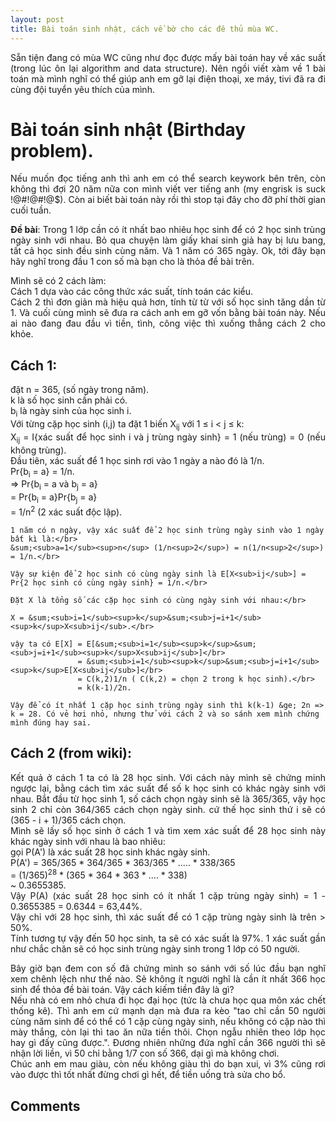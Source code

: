 ```yaml
---
layout: post
title: Bài toán sinh nhật, cách về bờ cho các đê thủ mùa WC.
---
```


<p align="justify">Sẵn tiện đang có mùa WC cũng như đọc được mấy bài toán hay về xác suất (trong lúc ôn lại algorithm and data structure). Nên ngồi viết xàm về 1 bài toán mà mình nghĩ có thể giúp anh em gỡ lại điện thoại, xe máy, tivi đã ra đi cùng đội tuyển yêu thích của mình.</p>

<h1>Bài toán sinh nhật (Birthday problem).</h1>

<p align="justify">Nếu muốn đọc tiếng anh thì anh em có thể search keywork bên trên, còn không thì đợi 20 năm nữa con mình viết ver tiếng anh (my engrisk is suck !@#!@#!@$). Còn ai biết bài toán này rồi thì stop tại đây cho đỡ phí thời gian cuối tuần.</p>

<p align="justify"><b>Đề bài</b>: Trong 1 lớp cần có ít nhất bao nhiêu học sinh để có 2 học sinh trùng ngày sinh với nhau. 
Bỏ qua chuyện làm giấy khai sinh giả hay bị lưu bang, tất cả học sinh đều sinh cùng năm. Và 1 năm có 365 ngày.
Ok, tới đây bạn hãy nghĩ trong đầu 1 con số mà bạn cho là thỏa đề bài trên.</p>

<p align="justify">Mình sẽ có 2 cách làm: </br>Cách 1 dựa vào các công thức xác suất, tính toán các kiểu. </br>Cách 2 thì đơn giản mà hiệu quả hơn, tính từ từ với số học sinh tăng dần từ 1. Và cuối cùng mình sẽ đưa ra cách anh em gỡ vốn bằng bài toán này. Nếu ai nào đang đau đầu vì tiền, tình, công việc thì xuống thẳng cách 2 cho khỏe.</p>

<h2>Cách 1:</h2>

<p align="justify">
	đặt n = 365, (số ngày trong năm).</br>
		k là số học sinh cần phải có.</br>
		b<sub>i</sub> là ngày sinh của học sinh i.</br>
		Với từng cặp học sinh (i,j) ta đặt 1 biến X<sub>ij</sub> với 1 &le; i < j &le; k: </br>
		X<sub>ij</sub> = I{xác suất để học sinh i và j trùng ngày sinh} = 1 (nếu trùng) = 0 (nếu không trùng).</br>
	Đầu tiên, xác suất để 1 học sinh rơi vào 1 ngày a nào đó là 1/n.</br>
	Pr{b<sub>i</sub> = a} = 1/n.</br>
	=> Pr{b<sub>i</sub> = a và b<sub>j</sub> = a}</br> = Pr{b<sub>i</sub> = a}Pr{b<sub>j</sub> = a}</br> = 1/n<sup>2</sup> (2 xác suất độc lập).</br>

	1 năm có n ngày, vậy xác suất để 2 học sinh trùng ngày sinh vào 1 ngày bất kì là:</br>
	&sum;<sub>a=1</sub><sup>n</sup> (1/n<sup>2</sup>) = n(1/n<sup>2</sup>) = 1/n.</br>

	Vậy sự kiện để 2 học sinh có cùng ngày sinh là E[X<sub>ij</sub>] = Pr{2 học sinh có cùng ngày sinh} = 1/n.</br>

	Đặt X là tổng số các cặp học sinh có cùng ngày sinh với nhau:</br>

	X = &sum;<sub>i=1</sub><sup>k</sup>&sum;<sub>j=i+1</sub><sup>k</sup>X<sub>ij</sub>.</br>

	vậy ta có E[X] = E[&sum;<sub>i=1</sub><sup>k</sup>&sum;<sub>j=i+1</sub><sup>k</sup>X<sub>ij</sub>]</br>
				   = &sum;<sub>i=1</sub><sup>k</sup>&sum;<sub>j=i+1</sub><sup>k</sup>E[X<sub>ij</sub>]</br>
				   = C(k,2)1/n ( C(k,2) = chọn 2 trong k học sinh).</br>
				   = k(k-1)/2n.

	Vậy để có ít nhất 1 cặp học sinh trùng ngày sinh thì k(k-1) &ge; 2n => k = 28. Có vẻ hơi nhỏ, nhưng thử với cách 2 và so sánh xem mình chứng mình đúng hay sai.
</p>

<h2>Cách 2 (from wiki):</h2>

<p align="justify">
	Kết quả ở cách 1 ta có là 28 học sinh. Với cách này mình sẽ chứng minh ngược lại, bằng cách tìm xác suất để số k học sinh có khác ngày sinh với nhau. Bắt đầu từ học sinh 1, số cách chọn ngày sinh sẽ là 365/365, vậy học sinh 2 chỉ còn 364/365 cách chọn ngày sinh. cứ thế học sinh thứ i sẽ có (365 - i + 1)/365 cách chọn.</br>
	Mình sẽ lấy số học sinh ở cách 1 và tìm xem xác suất để 28 học sinh này khác ngày sinh với nhau là bao nhiêu:</br>
	gọi P(A') là xác suất 28 học sinh khác ngày sinh.</br>
	P(A') = 365/365 * 364/365 * 363/365 * ..... * 338/365</br>
		  = (1/365)<sup>28</sup> * (365 * 364 * 363 * .... * 338)</br>
		  ~ 0.3655385.</br>
	Vậy P(A) (xác suất 28 học sinh có ít nhất 1 cặp trùng ngày sinh) = 1 - 0.3655385 = 0.6344 = 63,44%.</br>
	Vậy chỉ với 28 học sinh, thì xác suất để có 1 cặp trùng ngày sinh là trên > 50%.</br>
	Tính tương tự vậy đến 50 học sinh, ta sẽ có xác suất là 97%. 1 xác suất gần như chắc chăn sẽ có học sinh trùng ngày sinh trong 1 lớp có 50 người. 
</p>

<p align="justify">Bây giờ bạn đem con số đã chứng mình so sánh với số lúc đầu bạn nghĩ xem chênh lệch như thế nào. Sẽ không ít người nghĩ là cần ít nhất 366 học sinh để thỏa đề bài toán. Vậy cách kiếm tiền đây là gì?</br>
Nếu nhà có em nhỏ chưa đi học đại học (tức là chưa học qua môn xác chết thống kê). Thì anh em cứ mạnh dạn mà đưa ra kèo "tao chỉ cần 50 người cùng năm sinh để có thể có 1 cặp cùng ngày sinh, nếu không có cặp nào thì mày thắng, còn lại thì tao ăn nữa tiền thôi. Chọn ngẫu nhiên theo lớp học hay gì đấy cũng được.". Đương nhiên những đứa nghĩ cần 366 người thì sẽ nhận lời liền, vì 50 chỉ bằng 1/7 con số 366, dại gì mà không chơi. </br>
Chúc anh em mau giàu, còn nếu không giàu thì do bạn xui, vì 3% cũng rơi vào được thì tốt nhất đừng chơi gì hết, để tiền uống trà sửa cho bổ.
</p>

<h2>Comments</h2>
<div
  class="fb-like"
  data-share="true"
  data-width="450"
  data-show-faces="true">
</div>
<div class="fb-comments" data-href="http://developers.facebook.com/docs/plugins/comment?post=20151103" data-numposts="5"></div>
